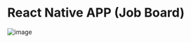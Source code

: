 # React Native APP (Job Board)
![image](https://github.com/MunDo12138/Job_Board_React_Native_APP/assets/66548936/13ce07ed-08ef-4205-aaa7-812091d5ef1d)
